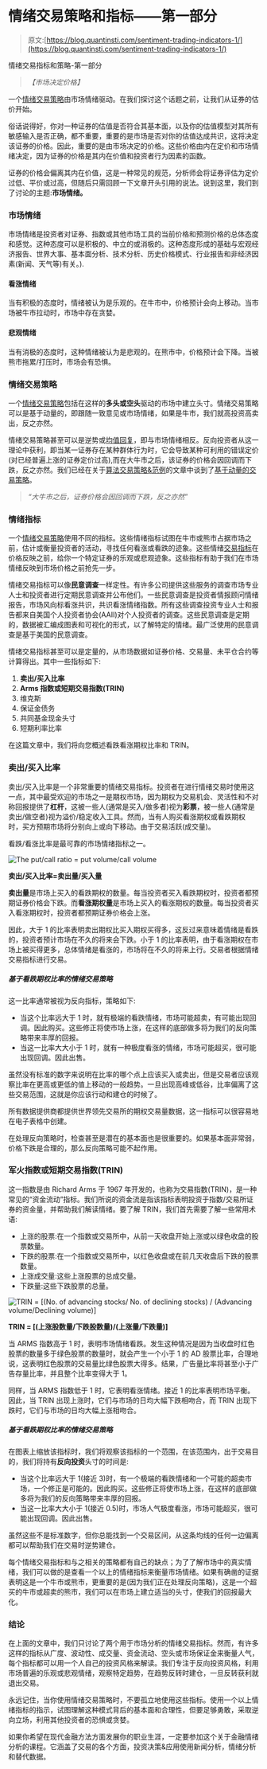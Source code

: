# 情绪交易策略和指标——第一部分

> 原文:[https://blog.quantinsti.com/sentiment-trading-indicators-1/](https://blog.quantinsti.com/sentiment-trading-indicators-1/)

情绪交易指标和策略-第一部分

> *【市场决定价格】*

一个[情绪交易策略](https://quantra.quantinsti.com/course/trading-using-options-sentiment-indicators)由市场情绪驱动。在我们探讨这个话题之前，让我们从证券的估价开始。

俗话说得好，你对一种证券的估值是否符合其基本面，以及你的估值模型对其所有敏感输入是否正确，都不重要，重要的是市场是否对你的估值达成共识，这将决定该证券的价格。因此，重要的是由市场决定的价格。这些价格由内在定价和市场情绪决定，因为证券的价格是其内在价值和投资者行为因素的函数。

证券的价格会偏离其内在价值，这是一种常见的规范，分析师会将证券评估为定价过低、平价或过高，但随后只需回顾一下文章开头引用的说法。说到这里，我们到了讨论的主题:**市场情绪。**

### 市场情绪

市场情绪是投资者对证券、指数或其他市场工具的当前价格和预测价格的总体态度和感觉。这种态度可以是积极的、中立的或消极的。这种态度形成的基础与宏观经济报告、世界大事、基本面分析、技术分析、历史价格模式、行业报告和非经济因素(新闻、天气等)有关。).

#### 看涨情绪

当有积极的态度时，情绪被认为是乐观的。在牛市中，价格预计会向上移动。当市场被牛市拉动时，市场中存在贪婪。

#### 悲观情绪

当有消极的态度时，这种情绪被认为是悲观的。在熊市中，价格预计会下降。当被熊市拖累/打压时，市场会有恐惧。

### 情绪交易策略

一个[情绪交易策略](https://quantra.quantinsti.com/course/sentiment-analysis-in-trading)包括在这样的**多头或空头**驱动的市场中建立头寸。情绪交易策略可以是基于动量的，即跟随一致意见或市场情绪，如果是牛市，我们就高投资高卖出，反之亦然。

情绪交易策略甚至可以是逆势或[均值回复](https://quantra.quantinsti.com/course/python-mean-reversion-strategies-ernest-chan)，即与市场情绪相反。反向投资者从这一理论中获利，即当某一证券存在某种群体行为时，它会导致某种可利用的错误定价(对已经普遍上涨的证券定价过高),而在大牛市之后，该证券的价格会因回调而下跌，反之亦然。我们已经在关于[算法交易策略&范例](/algorithmic-trading-strategies/)的文章中谈到了[基于动量的交易策略](https://quantra.quantinsti.com/course/momentum-trading-strategies)。

> *“大牛市之后，证券价格会因回调而下跌，反之亦然”*

### 情绪指标

一个[情绪交易策略](https://quantra.quantinsti.com/course/sentiment-analysis-in-trading)使用不同的指标。这些情绪指标试图在牛市或熊市占据市场之前，估计或衡量投资者的活动，寻找任何看涨或看跌的迹象。这些情绪[交易指标](/indicators-build-trend-following-strategy/)在价格反映之前，给你一个特定证券的乐观或悲观迹象。这些指标有助于我们在市场情绪反映到市场价格之前抢先一步。

情绪交易指标可以像**民意调查**一样定性。有许多公司提供这些服务的调查市场专业人士和投资者进行定期民意调查并公布他们。一些民意调查是投资者情报顾问情绪报告，市场风向标看涨共识，共识看涨情绪指数。所有这些调查投资专业人士和报告都来自美国个人投资者协会(AAII)对个人投资者的调查。这些民意调查是定期的，数据被汇编成图表和可视化的形式，以了解特定的情绪。最广泛使用的民意调查是基于美国的民意调查。

情绪交易指标甚至可以是定量的，从市场数据如证券价格、交易量、未平仓合约等计算得出。其中一些指标如下:

1.  **卖出/买入比率**
2.  **Arms 指数或短期交易指数(TRIN)**
3.  维克斯
4.  保证金债务
5.  共同基金现金头寸
6.  短期利率比率

在这篇文章中，我们将向您概述看跌看涨期权比率和 TRIN。

### 卖出/买入比率

卖出/买入比率是一个非常重要的情绪交易指标。投资者在进行情绪交易时使用这一点，其中最受欢迎的市场之一是期权市场，因为期权为交易机会、灵活性和不对称回报提供了**杠杆**，这被一些人(通常是买入/做多者)视为**彩票**，被一些人(通常是卖出/做空者)视为溢价/稳定收入工具。然而，当有人购买看涨期权或看跌期权时，买方预期市场将分别向上或向下移动。由于交易活跃(成交量)。

看跌/看涨比率是最可靠的市场情绪指标之一。

![The put/call ratio = put volume/call volume](../Images/ba5d5bf8ad5e9b0c3fdd20e27595238f.png)

**卖出/买入比率=卖出量/买入量**

**卖出量**是市场上买入的看跌期权的数量。每当投资者买入看跌期权时，投资者都预期证券价格会下跌。而**看涨期权量**是市场上买入的看涨期权的数量。每当投资者买入看涨期权时，投资者都预期证券价格会上涨。

因此，大于 1 的比率表明卖出期权比买入期权买得多，这反过来意味着情绪是看跌的，投资者预计市场在不久的将来会下跌。小于 1 的比率表明，由于看涨期权在市场上被买得更多，总体情绪是看涨的，市场将在不久的将来上行。交易者根据情绪交易指标进行交易。

##### 基于看跌期权比率的情绪交易策略

这一比率通常被视为反向指标，策略如下:

*   当这个比率远大于 1 时，就有极端的看跌情绪，市场可能超卖，有可能出现回调。因此购买。这些修正将使市场上涨，在这样的底部做多将为我们的反向策略带来丰厚的回报。
*   当这一比率大大小于 1 时，就有一种极度看涨的情绪，市场可能超买，很可能出现回调。因此出售。

虽然没有标准的数字来说明在比率的哪个点上应该买入或卖出，但是交易者应该观察比率在更高或更低的值上移动的一般趋势。一旦出现高峰或低谷，比率偏离了这些交易范围，这就是你应该行动和建仓的时候了。

所有数据提供商都提供世界领先交易所的期权交易量数据，这一指标可以很容易地在电子表格中创建。

在处理反向策略时，检查甚至是潜在的基本面也是很重要的。如果基本面非常弱，价格下跌是合理的，那么反向策略可能不起作用。

### 军火指数或短期交易指数(TRIN)

这一指数是由 Richard Arms 于 1967 年开发的，也称为交易指数(TRIN)，是一种常见的“资金流动”指标。我们所说的资金流是指该指标表明投资于指数/交易所证券的资金量，并帮助我们解读情绪。要了解 TRIN，我们首先需要了解一些常用术语:

*   上涨的股票:在一个指数或交易所中，从前一天收盘开始上涨或以绿色收盘的股票数量。
*   下跌的股票:在一个指数或交易所中，以红色收盘或在前几天收盘后下跌的股票数量。
*   上涨成交量:这些上涨股票的总成交量。
*   下跌量:这些下跌股票的总量。

![TRIN = [(No. of advancing stocks/ No. of declining stocks) / (Advancing volume/Declining volume)]](../Images/e79b1b711446b3f7b00cdf0f8965c756.png)

**TRIN = [(上涨股数量/下跌股数量)/(上涨量/下跌量)]**

当 ARMS 指数高于 1 时，表明市场情绪看跌。发生这种情况是因为当收盘时红色股票的数量多于绿色股票的数量时，就会产生一个小于 1 的 AD 股票比率，合理地说，这表明红色股票的交易量比绿色股票大得多。结果，广告量比率将甚至小于广告存量比率，并且整个比率变得大于 1。

同样，当 ARMS 指数低于 1 时，它表明看涨情绪。接近 1 的比率表明市场平衡。因此，当 TRIN 出现上涨时，它们与市场的日均大幅下跌相吻合，而 TRIN 出现下跌时，它们与市场的日均大幅上涨相吻合。

##### 基于看跌期权比率的情绪交易策略

在图表上缩放该指标时，我们将观察该指标的一个范围，在该范围内，出于交易目的，我们将持有**反向投资**头寸的时间是:

*   当这个比率远大于 1(接近 3)时，有一个极端的看跌情绪和一个可能的超卖市场，一个修正是可能的。因此购买。这些修正将使市场上涨，在这样的底部做多将为我们的反向策略带来丰厚的回报。
*   当这一比率大大小于 1(接近 0.5)时，市场人气极度看涨，市场可能超买，很可能出现回调。因此出售。

虽然这些不是标准数字，但你总能找到一个交易区间，从这条均线的任何一边偏离都可以帮助我们在交易时逆势建仓。

每个情绪交易指标和与之相关的策略都有自己的缺点；为了了解市场中的真实情绪，我们可以做的是查看一个以上的情绪指标来衡量市场情绪。如果有确凿的证据表明这是一个牛市或熊市，更重要的是(因为我们正在处理反向策略)，这是一个超买的牛市或超卖的熊市，我们可以在市场上建立适当的头寸，使我们的回报最大化。

### **结论**

在上面的文章中，我们只讨论了两个用于市场分析的情绪交易指标。然而，有许多这样的指标从广度、波动性、成交量、资金流动、空头或市场保证金来衡量人气，每个指标都可以用一个人自己的投资风格来解读。我们专注于反向投资风格，利用市场普遍的乐观或悲观情绪，观察特定趋势，在趋势反转时建仓，一旦反转获利就退出交易。

永远记住，当你使用情绪交易策略时，不要孤立地使用这些指标。使用一个以上情绪指标的指示，试图理解这种模式背后的基本面和合理性，但要足够勇敢，采取逆向立场，利用其他投资者的恐惧或贪婪。

如果你希望在现代金融方法方面发展你的职业生涯，一定要参加这个关于金融情绪分析的课程。它涵盖了交易的各个方面，投资决策&应用使用新闻分析，情绪分析和替代数据。